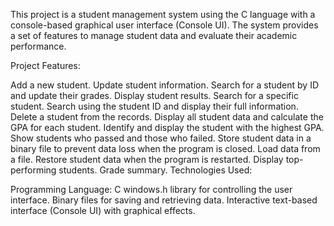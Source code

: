 This project is a student management system using the C language with a console-based graphical user interface (Console UI). The system provides a set of features to manage student data and evaluate their academic performance.

Project Features:

Add a new student.
Update student information.
Search for a student by ID and update their grades.
Display student results.
Search for a specific student.
Search using the student ID and display their full information.
Delete a student from the records.
Display all student data and calculate the GPA for each student.
Identify and display the student with the highest GPA.
Show students who passed and those who failed.
Store student data in a binary file to prevent data loss when the program is closed.
Load data from a file.
Restore student data when the program is restarted.
Display top-performing students.
Grade summary.
Technologies Used:

Programming Language: C
windows.h library for controlling the user interface.
Binary files for saving and retrieving data.
Interactive text-based interface (Console UI) with graphical effects.
